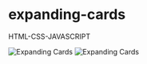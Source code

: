 # expanding-cards
HTML-CSS-JAVASCRIPT

![Expanding Cards]("expanding-cards.png")
![Expanding Cards]("expanding-cards-2.png")
